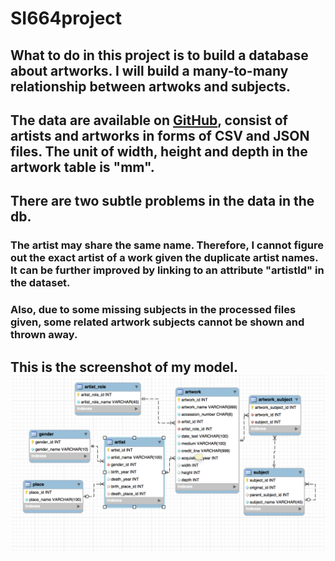 # SI664project
## What to do in this project is to build a database about artworks. I will build a many-to-many relationship between artwoks and subjects.
## The data are available on [GitHub](https://github.com/tategallery/collection), consist of artists and artworks in forms of CSV and JSON files. The unit of width, height and depth in the artwork table is "mm".
## There are two subtle problems in the data in the db.
### The artist may share the same name. Therefore, I cannot figure out the exact artist of a work given the duplicate artist names. It can be further improved by linking to an attribute "artistId" in the dataset. 
### Also, due to some missing subjects in the processed files given, some related artwork subjects cannot be shown and thrown away.
## This is the screenshot of my model. ![model picture](/static/img/model.png)